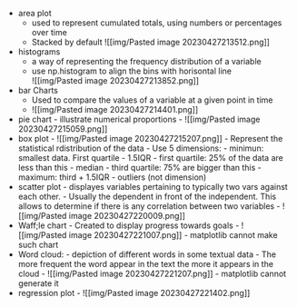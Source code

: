 - area plot
	- used to represent cumulated totals, using numbers or percentages over time
	- Stacked by default
		 ![[img/Pasted image 20230427213512.png]]
- histograms
	-   a way of representing the frequency distribution of a variable
	- use np.histogram to align the bins with horisontal line  
		![[img/Pasted image 20230427213852.png]]
- bar Charts
	- Used to compare the values of a variable at a given point in time
	- ![[img/Pasted image 20230427214401.png]]
- pie chart
		-  illustrate numerical proportions
		- ![[img/Pasted image 20230427215059.png]]
- box plot
		- ![[img/Pasted image 20230427215207.png]]
		- Represent the statistical rdistribution of the data
		- Use 5 dimensions:
			- minimun: smallest data. First quartile - 1.5IQR
			- first quartile: 25% of the data are less than this
			- median
			- third quartile: 75% are bigger than this
			- maximum: third + 1.5IQR
			- outliers (not dimension)
 - scatter plot
		-  displayes variables pertaining to typically two vars against each other. 
		- Usually the dependent in front of the independent. This allows to determine if there is any correlation between two variables
		- ![[img/Pasted image 20230427220009.png]]
- Waff;le chart 
		- Created to display progress towards goals
		- ![[img/Pasted image 20230427221007.png]]
		- matplotlib cannot make such chart
- Word cloud:
		- depiction of different words in some textual data
		- The more frequent the word appear in the text the more it appears in the cloud
		- ![[img/Pasted image 20230427221207.png]]
		- matplotlib cannot generate it
- regression plot
		- ![[img/Pasted image 20230427221402.png]]
